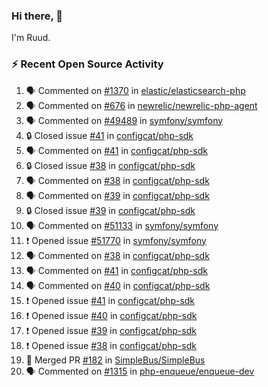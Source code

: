 ### Hi there, 👋

I'm Ruud.
 
### :zap: Recent Open Source Activity

<!--START_SECTION:activity-->
1. 🗣 Commented on [#1370](https://github.com/elastic/elasticsearch-php/issues/1370#issuecomment-1746947347) in [elastic/elasticsearch-php](https://github.com/elastic/elasticsearch-php)
2. 🗣 Commented on [#676](https://github.com/newrelic/newrelic-php-agent/issues/676#issuecomment-1746259743) in [newrelic/newrelic-php-agent](https://github.com/newrelic/newrelic-php-agent)
3. 🗣 Commented on [#49489](https://github.com/symfony/symfony/issues/49489#issuecomment-1740879575) in [symfony/symfony](https://github.com/symfony/symfony)
4. 🔒 Closed issue [#41](https://github.com/configcat/php-sdk/issues/41) in [configcat/php-sdk](https://github.com/configcat/php-sdk)
5. 🗣 Commented on [#41](https://github.com/configcat/php-sdk/issues/41#issuecomment-1739362179) in [configcat/php-sdk](https://github.com/configcat/php-sdk)
6. 🔒 Closed issue [#38](https://github.com/configcat/php-sdk/issues/38) in [configcat/php-sdk](https://github.com/configcat/php-sdk)
7. 🗣 Commented on [#38](https://github.com/configcat/php-sdk/issues/38#issuecomment-1739360843) in [configcat/php-sdk](https://github.com/configcat/php-sdk)
8. 🗣 Commented on [#39](https://github.com/configcat/php-sdk/issues/39#issuecomment-1739359876) in [configcat/php-sdk](https://github.com/configcat/php-sdk)
9. 🔒 Closed issue [#39](https://github.com/configcat/php-sdk/issues/39) in [configcat/php-sdk](https://github.com/configcat/php-sdk)
10. 🗣 Commented on [#51133](https://github.com/symfony/symfony/pull/51133#issuecomment-1738701109) in [symfony/symfony](https://github.com/symfony/symfony)
11. ❗ Opened issue [#51770](https://github.com/symfony/symfony/issues/51770) in [symfony/symfony](https://github.com/symfony/symfony)
12. 🗣 Commented on [#38](https://github.com/configcat/php-sdk/issues/38#issuecomment-1733627032) in [configcat/php-sdk](https://github.com/configcat/php-sdk)
13. 🗣 Commented on [#41](https://github.com/configcat/php-sdk/issues/41#issuecomment-1733624783) in [configcat/php-sdk](https://github.com/configcat/php-sdk)
14. 🗣 Commented on [#40](https://github.com/configcat/php-sdk/issues/40#issuecomment-1733623162) in [configcat/php-sdk](https://github.com/configcat/php-sdk)
15. ❗ Opened issue [#41](https://github.com/configcat/php-sdk/issues/41) in [configcat/php-sdk](https://github.com/configcat/php-sdk)
16. ❗ Opened issue [#40](https://github.com/configcat/php-sdk/issues/40) in [configcat/php-sdk](https://github.com/configcat/php-sdk)
17. ❗ Opened issue [#39](https://github.com/configcat/php-sdk/issues/39) in [configcat/php-sdk](https://github.com/configcat/php-sdk)
18. ❗ Opened issue [#38](https://github.com/configcat/php-sdk/issues/38) in [configcat/php-sdk](https://github.com/configcat/php-sdk)
19. 🎉 Merged PR [#182](https://github.com/SimpleBus/SimpleBus/pull/182) in [SimpleBus/SimpleBus](https://github.com/SimpleBus/SimpleBus)
20. 🗣 Commented on [#1315](https://github.com/php-enqueue/enqueue-dev/pull/1315#issuecomment-1719023385) in [php-enqueue/enqueue-dev](https://github.com/php-enqueue/enqueue-dev)
<!--END_SECTION:activity-->
